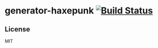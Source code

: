 # generator-haxepunk [![Build Status](https://secure.travis-ci.org/DropechoStudios/generator-haxepunk.png?branch=master)](https://travis-ci.org/DropechoStudios/generator-haxepunk)

## License

MIT

